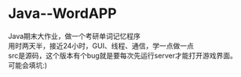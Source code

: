# Java--WordAPP
Java期末大作业，做一个考研单词记忆程序
<br>用时两天半，接近24小时，GUI、线程、通信，学一点做一点
<br>src是源码，这个版本有个bug就是要每次先运行server才能打开游戏界面。
<br>可能会填坑:)
